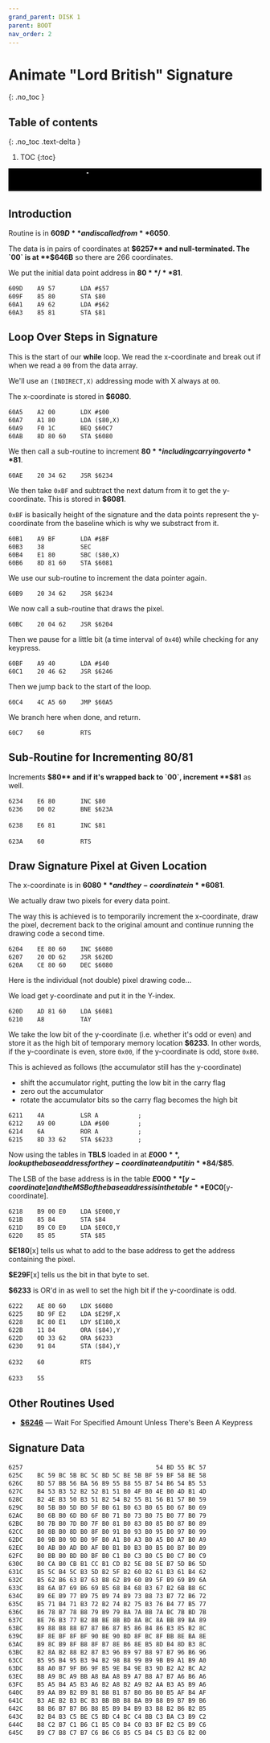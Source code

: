 ```yaml
---
grand_parent: DISK 1
parent: BOOT
nav_order: 2
---
```


# Animate "Lord British" Signature
{: .no_toc }

## Table of contents
{: .no_toc .text-delta }

1. TOC
{:toc}

![Lord British animated signature](/assets/game/lb_sig2.gif)


## Introduction

Routine is in **$609D** and is called from **$6050**.

The data is in pairs of coordinates at **$6257** and null-terminated. The `00` is at **$646B** so there are 266 coordinates.

We put the initial data point address in **$80**/**$81**.

```
609D    A9 57       LDA #$57
609F    85 80       STA $80
60A1    A9 62       LDA #$62
60A3    85 81       STA $81
```

## Loop Over Steps in Signature

This is the start of our **while** loop. We read the x-coordinate and break out if when we read a `00` from the data array.

We'll use an `(INDIRECT,X)` addressing mode with X always at `00`.

The x-coordinate is stored in **$6080**.

```
60A5    A2 00       LDX #$00
60A7    A1 80       LDA ($80,X)
60A9    F0 1C       BEQ $60C7
60AB    8D 80 60    STA $6080
```

We then call a sub-routine to increment **$80** including carrying over to **$81**.

```
60AE    20 34 62    JSR $6234
```

We then take `0xBF` and subtract the next datum from it to get the y-coordinate. This is stored in **$6081**.

`0xBF` is basically height of the signature and the data points represent the y-coordinate from the baseline which is why we substract from it.

```
60B1    A9 BF       LDA #$BF
60B3    38          SEC
60B4    E1 80       SBC ($80,X)
60B6    8D 81 60    STA $6081
```

We use our sub-routine to increment the data pointer again.

```
60B9    20 34 62    JSR $6234
```

We now call a sub-routine that draws the pixel.

```
60BC    20 04 62    JSR $6204
```

Then we pause for a little bit (a time interval of `0x40`) while checking for any keypress.

```
60BF    A9 40       LDA #$40
60C1    20 46 62    JSR $6246
```

Then we jump back to the start of the loop.

```
60C4    4C A5 60    JMP $60A5
```

We branch here when done, and return.

```
60C7    60          RTS
```


## Sub-Routine for Incrementing $80/$81

Increments **$80** and if it's wrapped back to `00`, increment **$81** as well.

```
6234    E6 80       INC $80
6236    D0 02       BNE $623A

6238    E6 81       INC $81

623A    60          RTS
```


## Draw Signature Pixel at Given Location

The x-coordinate is in **$6080** and the y-coordinate in **$6081**.

We actually draw two pixels for every data point.

The way this is achieved is to temporarily increment the x-coordinate, draw the pixel, decrement back to the original amount and continue running the drawing code a second time.

```
6204    EE 80 60    INC $6080
6207    20 0D 62    JSR $620D
620A    CE 80 60    DEC $6080
```

Here is the individual (not double) pixel drawing code...

We load get y-coordinate and put it in the Y-index.

```
620D    AD 81 60    LDA $6081
6210    A8          TAY
```

We take the low bit of the y-coordinate (i.e. whether it's odd or even) and store it as the high bit of temporary memory location **$6233**. In other words, if the y-coordinate is even, store `0x00`, if the y-coordinate is odd, store `0x80`.

This is achieved as follows (the accumulator still has the y-coordinate)

* shift the accumulator right, putting the low bit in the carry flag
* zero out the accumulator
* rotate the accumulator bits so the carry flag becomes the high bit

```
6211    4A          LSR A           ;
6212    A9 00       LDA #$00        ;
6214    6A          ROR A           ;
6215    8D 33 62    STA $6233       ;
```

Now using the tables in **TBLS** loaded in at **$E000**, look up the base address for the y-coordinate and put it in **$84**/**$85**.

The LSB of the base address is in the table **$E000**[y-coordinate] and the MSB of the base address is in the table **$E0C0**[y-coordinate].

```
6218    B9 00 E0    LDA $E000,Y
621B    85 84       STA $84
621D    B9 C0 E0    LDA $E0C0,Y
6220    85 85       STA $85
```

**$E180**[x] tells us what to add to the base address to get the address containing the pixel.

**$E29F**[x] tells us the bit in that byte to set.

**$6233** is OR'd in as well to set the high bit if the y-coordinate is odd.

```
6222    AE 80 60    LDX $6080
6225    BD 9F E2    LDA $E29F,X
6228    BC 80 E1    LDY $E180,X
622B    11 84       ORA ($84),Y
622D    0D 33 62    ORA $6233
6230    91 84       STA ($84),Y

6232    60          RTS

6233    55
```

## Other Routines Used

* [**$6246**](01_BOOT_6246) — Wait For Specified Amount Unless There's Been A Keypress


## Signature Data

```
6257                                     54 BD 55 BC 57
625C    BC 59 BC 5B BC 5C BD 5C BE 5B BF 59 BF 58 BE 58
626C    BD 57 BB 56 BA 56 B9 55 B8 55 B7 54 B6 54 B5 53
627C    B4 53 B3 52 B2 52 B1 51 B0 4F B0 4E B0 4D B1 4D
628C    B2 4E B3 50 B3 51 B2 54 B2 55 B1 56 B1 57 B0 59
629C    B0 5B B0 5D B0 5F B0 61 B0 63 B0 65 B0 67 B0 69
62AC    B0 6B B0 6D B0 6F B0 71 B0 73 B0 75 B0 77 B0 79
62BC    B0 7B B0 7D B0 7F B0 81 B0 83 B0 85 B0 87 B0 89
62CC    B0 8B B0 8D B0 8F B0 91 B0 93 B0 95 B0 97 B0 99
62DC    B0 9B B0 9D B0 9F B0 A1 B0 A3 B0 A5 B0 A7 B0 A9
62EC    B0 AB B0 AD B0 AF B0 B1 B0 B3 B0 B5 B0 B7 B0 B9
62FC    B0 BB B0 BD B0 BF B0 C1 B0 C3 B0 C5 B0 C7 B0 C9
630C    B0 CA B0 CB B1 CC B1 CD B2 5E B8 5E B7 5D B6 5D
631C    B5 5C B4 5C B3 5D B2 5F B2 60 B2 61 B3 61 B4 62
632C    B5 62 B6 63 B7 63 B8 62 B9 60 B9 5F B9 69 B9 6A
633C    B8 6A B7 69 B6 69 B5 68 B4 68 B3 67 B2 6B B8 6C
634C    B9 6E B9 77 B9 75 B9 74 B9 73 B8 73 B7 72 B6 72
635C    B5 71 B4 71 B3 72 B2 74 B2 75 B3 76 B4 77 B5 77
636C    B6 78 B7 78 B8 79 B9 79 BA 7A BB 7A BC 7B BD 7B
637C    BE 76 B3 77 B2 8B BE 8B BD 8A BC 8A BB 89 BA 89
638C    B9 88 B8 88 B7 87 B6 87 B5 86 B4 86 B3 85 B2 8C
639C    BF 8E BF 8F BF 90 BE 90 BD 8F BC 8F BB 8E BA 8E
63AC    B9 8C B9 8F B8 8F B7 8E B6 8E B5 8D B4 8D B3 8C
63BC    B2 8A B2 88 B2 87 B3 96 B9 97 B8 97 B7 96 B6 96
63CC    B5 95 B4 95 B3 94 B2 98 B8 99 B9 9B B9 A1 B9 A0
63DC    B8 A0 B7 9F B6 9F B5 9E B4 9E B3 9D B2 A2 BC A2
63EC    BB A9 BC A9 BB A8 BA A8 B9 A7 B8 A7 B7 A6 B6 A6
63FC    B5 A5 B4 A5 B3 A6 B2 A8 B2 A9 B2 AA B3 A5 B9 A6
640C    B9 AA B9 B2 B9 B1 B8 B1 B7 B0 B6 B0 B5 AF B4 AF
641C    B3 AE B2 B3 BC B3 BB BB B8 BA B9 B8 B9 B7 B9 B6
642C    B8 B6 B7 B7 B6 B8 B5 B9 B4 B9 B3 B8 B2 B6 B2 B5
643C    B2 B4 B3 C5 BE C5 BD C4 BC C4 BB C3 BA C3 B9 C2
644C    B8 C2 B7 C1 B6 C1 B5 C0 B4 C0 B3 BF B2 C5 B9 C6
645C    B9 C7 B8 C7 B7 C6 B6 C6 B5 C5 B4 C5 B3 C6 B2 00
```
